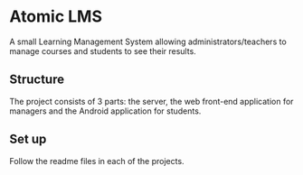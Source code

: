 # Atomic LMS

A small Learning Management System allowing administrators/teachers to manage courses and students to see their results.

## Structure

The project consists of 3 parts: the server, the web front-end application for managers and the Android application for students.

## Set up

Follow the readme files in each of the projects.
